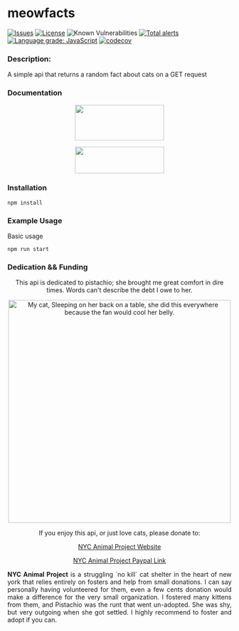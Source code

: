 meowfacts
=========

[![Issues](https://img.shields.io/github/issues/Crucible-Standard/obiter-dictum.svg)](https://github.com/wh-iterabb-it/meowfacts/issues)
[![License](https://img.shields.io/badge/license-GPL-blue.svg)](https://github.com/wh-iterabb-it/meowfacts/blob/main/LICENSE)
![Known Vulnerabilities](https://snyk.io/test/github/wh-iterabb-it/meowfacts/badge.svg) 
[![Total alerts](https://img.shields.io/lgtm/alerts/g/wh-iterabb-it/meowfacts.svg?logo=lgtm&logoWidth=18)](https://lgtm.com/projects/g/wh-iterabb-it/meowfacts/alerts/) 
[![Language grade: JavaScript](https://img.shields.io/lgtm/grade/javascript/g/wh-iterabb-it/meowfacts.svg?logo=lgtm&logoWidth=18)](https://lgtm.com/projects/g/wh-iterabb-it/meowfacts/context:javascript)
[![codecov](https://codecov.io/gh/wh-iterabb-it/meowfacts/branch/master/graph/badge.svg)](https://codecov.io/gh/wh-iterabb-it/meowfacts)


### Description:

A simple api that returns a random fact about cats on a GET request

### Documentation

<div align="center">
  <p>
    <a href="https://app.swaggerhub.com/apis-docs/wh-iterabb-it/meowfacts/1.0.0">
      <img width="200" height="80" src="https://raw.githubusercontent.com/swagger-api/swagger.io/wordpress/images/assets/SW-logo-clr.png" />
    </a>
  </p>
  <p>
    <a href="https://www.programmableweb.com/api/meow-facts">
      <img width="200" height="60" src="https://www.programmableweb.com/sites/default/files/pw-logo.png" />
    </a>
  </p>
</div>


### Installation

```
npm install
```
### Example Usage

Basic usage
```
npm run start
```

### Dedication && Funding




<div align="center">
<p>This api is dedicated to pistachio; she brought me great comfort in dire times. Words can't describe the debt I owe to her. </p>
  <img width="500" height="500" alt="My cat, Sleeping on her back on a table, she did this everywhere because the fan would cool her belly." src="https://i.imgur.com/2EGh2Bp.jpg" />
  <p>If you enjoy this api, or just love cats, please donate to:</p>
  <p><a href="https://www.animalprojectnyc.org/">NYC Animal Project Website</a></p>
  <p><a href="https://www.paypal.me/animalproject">NYC Animal Project Paypal Link</a></p>
  
  <p align="justify"><strong>NYC Animal Project</strong> is a struggling `no kill` cat shelter in the heart of new york that relies entirely on fosters and help from small donations. I can say personally having volunteered for them, even a few cents donation would make a difference for the very small organization. I fostered many kittens from them, and Pistachio was the runt that went un-adopted. She was shy, but very outgoing when she got settled. I highly recommend to foster and adopt if you can.</p>

</div>


